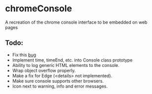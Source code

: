 # chromeConsole
A recreation of the chrome console interface to be embedded on web pages





## Todo:

* Fix this [bug](https://cdn.discordapp.com/attachments/302795766517465088/394291600588800001/chrome_2017-12-24_01-52-46.png)
* Implement time, timeEnd, etc. into Console class prototype
* Ability to log generic HTML elements to the console.
* Wrap object overflow properly.
* Make a fix for Edge (\<details\> not implemented).
* Make sure console supports other browsers.
* Icon next to warning, info and error messages.
